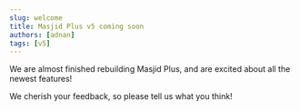 ```yaml
---
slug: welcome
title: Masjid Plus v5 coming soon
authors: [adnan]
tags: [v5]
---
```


We are almost finished rebuilding Masjid Plus, and are excited about all the newest features!


We cherish your feedback, so please tell us what you think! 